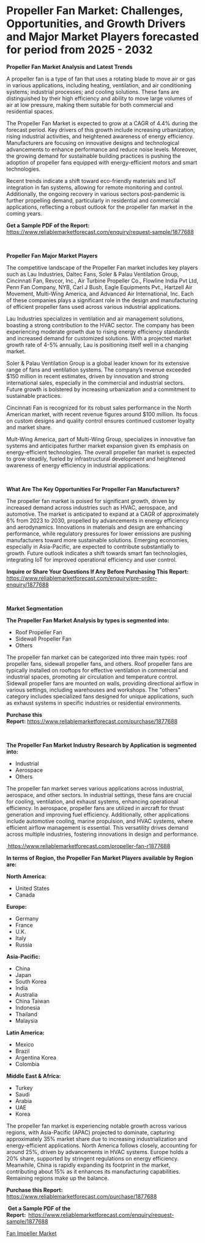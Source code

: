 <p><h1>Propeller Fan Market: Challenges, Opportunities, and Growth Drivers and Major Market Players forecasted for period from 2025 - 2032</h1></p><p><strong>Propeller Fan Market Analysis and Latest Trends</strong></p>
<p><p>A propeller fan is a type of fan that uses a rotating blade to move air or gas in various applications, including heating, ventilation, and air conditioning systems; industrial processes; and cooling solutions. These fans are distinguished by their high efficiency and ability to move large volumes of air at low pressure, making them suitable for both commercial and residential spaces.</p><p>The Propeller Fan Market is expected to grow at a CAGR of 4.4% during the forecast period. Key drivers of this growth include increasing urbanization, rising industrial activities, and heightened awareness of energy efficiency. Manufacturers are focusing on innovative designs and technological advancements to enhance performance and reduce noise levels. Moreover, the growing demand for sustainable building practices is pushing the adoption of propeller fans equipped with energy-efficient motors and smart technologies. </p><p>Recent trends indicate a shift toward eco-friendly materials and IoT integration in fan systems, allowing for remote monitoring and control. Additionally, the ongoing recovery in various sectors post-pandemic is further propelling demand, particularly in residential and commercial applications, reflecting a robust outlook for the propeller fan market in the coming years.</p></p>
<p><strong>Get a Sample PDF of the Report:&nbsp;</strong> <a href="https://www.reliablemarketforecast.com/enquiry/request-sample/1877688?utm_campaign=1903&utm_medium=2&utm_source=Github&utm_content=ia&utm_term=23022025&utm_id=propeller-fan">https://www.reliablemarketforecast.com/enquiry/request-sample/1877688</a></p>
<p>&nbsp;</p>
<p><strong>Propeller Fan Major Market Players</strong></p>
<p><p>The competitive landscape of the Propeller Fan market includes key players such as Lau Industries, Daltec Fans, Soler & Palau Ventilation Group, Cincinnati Fan, Revcor, Inc., Air Turbine Propeller Co., Flowline India Pvt Ltd, Penn Fan Company, NYB, Carl J Bush, Eagle Equipments Pvt., Hartzell Air Movement, Multi-Wing America, and Advanced Air International, Inc. Each of these companies plays a significant role in the design and manufacturing of efficient propeller fans used across various industrial applications.</p><p>Lau Industries specializes in ventilation and air management solutions, boasting a strong contribution to the HVAC sector. The company has been experiencing moderate growth due to rising energy efficiency standards and increased demand for customized solutions. With a projected market growth rate of 4-5% annually, Lau is positioning itself well in a changing market.</p><p>Soler & Palau Ventilation Group is a global leader known for its extensive range of fans and ventilation systems. The company’s revenue exceeded $150 million in recent estimates, driven by innovation and strong international sales, especially in the commercial and industrial sectors. Future growth is bolstered by increasing urbanization and a commitment to sustainable practices.</p><p>Cincinnati Fan is recognized for its robust sales performance in the North American market, with recent revenue figures around $100 million. Its focus on custom designs and quality control ensures continued customer loyalty and market share.</p><p>Mult-Wing America, part of Multi-Wing Group, specializes in innovative fan systems and anticipates further market expansion given its emphasis on energy-efficient technologies. The overall propeller fan market is expected to grow steadily, fueled by infrastructural development and heightened awareness of energy efficiency in industrial applications.</p></p>
<p>&nbsp;</p>
<p><strong>What Are The Key Opportunities For Propeller Fan Manufacturers?</strong></p>
<p><p>The propeller fan market is poised for significant growth, driven by increased demand across industries such as HVAC, aerospace, and automotive. The market is anticipated to expand at a CAGR of approximately 6% from 2023 to 2030, propelled by advancements in energy efficiency and aerodynamics. Innovations in materials and design are enhancing performance, while regulatory pressures for lower emissions are pushing manufacturers toward more sustainable solutions. Emerging economies, especially in Asia-Pacific, are expected to contribute substantially to growth. Future outlook indicates a shift towards smart fan technologies, integrating IoT for improved operational efficiency and user control.</p></p>
<p><strong>Inquire or Share Your Questions If Any Before Purchasing This Report:</strong> <a href="https://www.reliablemarketforecast.com/enquiry/pre-order-enquiry/1877688?utm_campaign=1903&utm_medium=2&utm_source=Github&utm_content=ia&utm_term=23022025&utm_id=propeller-fan">https://www.reliablemarketforecast.com/enquiry/pre-order-enquiry/1877688</a></p>
<p>&nbsp;</p>
<p><strong>Market Segmentation</strong></p>
<p><strong>The Propeller Fan Market Analysis by types is segmented into:</strong></p>
<p><ul><li>Roof Propeller Fan</li><li>Sidewall Propeller Fan</li><li>Others</li></ul></p>
<p><p>The propeller fan market can be categorized into three main types: roof propeller fans, sidewall propeller fans, and others. Roof propeller fans are typically installed on rooftops for effective ventilation in commercial and industrial spaces, promoting air circulation and temperature control. Sidewall propeller fans are mounted on walls, providing directional airflow in various settings, including warehouses and workshops. The "others" category includes specialized fans designed for unique applications, such as exhaust systems in specific industries or residential environments.</p></p>
<p><strong>Purchase this Report:&nbsp;</strong><a href="https://www.reliablemarketforecast.com/purchase/1877688?utm_campaign=1903&utm_medium=2&utm_source=Github&utm_content=ia&utm_term=23022025&utm_id=propeller-fan">https://www.reliablemarketforecast.com/purchase/1877688</a></p>
<p>&nbsp;</p>
<p><strong>The Propeller Fan Market Industry Research by Application is segmented into:</strong></p>
<p><ul><li>Industrial</li><li>Aerospace</li><li>Others</li></ul></p>
<p><p>The propeller fan market serves various applications across industrial, aerospace, and other sectors. In industrial settings, these fans are crucial for cooling, ventilation, and exhaust systems, enhancing operational efficiency. In aerospace, propeller fans are utilized in aircraft for thrust generation and improving fuel efficiency. Additionally, other applications include automotive cooling, marine propulsion, and HVAC systems, where efficient airflow management is essential. This versatility drives demand across multiple industries, fostering innovations in design and performance.</p></p>
<p><a href="https://www.reliablemarketforecast.com/propeller-fan-r1877688?utm_campaign=1903&utm_medium=2&utm_source=Github&utm_content=ia&utm_term=23022025&utm_id=propeller-fan">&nbsp;https://www.reliablemarketforecast.com/propeller-fan-r1877688</a></p>
<p><strong>In terms of Region, the Propeller Fan Market Players available by Region are:</strong></p>
<p>
    <p> <strong> North America: </strong>
        <ul>
            <li>United States</li>
            <li>Canada</li>
        </ul>
        </p> 
    <p> <strong> Europe: </strong>
        <ul>
            <li>Germany</li>
            <li>France</li>
            <li>U.K.</li>
            <li>Italy</li>
            <li>Russia</li>
        </ul>
        </p> 
    <p> <strong> Asia-Pacific: </strong>
        <ul>
            <li>China</li>
            <li>Japan</li>
            <li>South Korea</li>
            <li>India</li>
            <li>Australia</li>
            <li>China Taiwan</li>
            <li>Indonesia</li>
            <li>Thailand</li>
            <li>Malaysia</li>
        </ul>
        </p> 
    <p> <strong> Latin America: </strong>
        <ul>
            <li>Mexico</li>
            <li>Brazil</li>
            <li>Argentina Korea</li>
            <li>Colombia</li>
        </ul>
        </p> 
    <p> <strong> Middle East & Africa: </strong>
        <ul>
            <li>Turkey</li>
            <li>Saudi</li>
            <li>Arabia</li>
            <li>UAE</li>
            <li>Korea</li>
        </ul>
    </p>
    </p>
<p><p>The propeller fan market is experiencing notable growth across various regions, with Asia-Pacific (APAC) projected to dominate, capturing approximately 35% market share due to increasing industrialization and energy-efficient applications. North America follows closely, accounting for around 25%, driven by advancements in HVAC systems. Europe holds a 20% share, supported by stringent regulations on energy efficiency. Meanwhile, China is rapidly expanding its footprint in the market, contributing about 15% as it enhances its manufacturing capabilities. Remaining regions make up the balance.</p></p>
<p><strong>Purchase this Report: </strong><a href="https://www.reliablemarketforecast.com/purchase/1877688?utm_campaign=1903&utm_medium=2&utm_source=Github&utm_content=ia&utm_term=23022025&utm_id=propeller-fan">https://www.reliablemarketforecast.com/purchase/1877688</a></p>
<p>&nbsp;<strong>Get a Sample PDF of the Report:&nbsp;&nbsp;</strong><a href="https://www.reliablemarketforecast.com/enquiry/request-sample/1877688?utm_campaign=1903&utm_medium=2&utm_source=Github&utm_content=ia&utm_term=23022025&utm_id=propeller-fan">https://www.reliablemarketforecast.com/enquiry/request-sample/1877688</a></p>
<p><strong></strong></p>
<p><p><a href="https://github.com/ashepherd82/Market-Research-Report-List-7/blob/main/fan-impeller-market.md?utm_campaign=1903&utm_medium=2&utm_source=Github&utm_content=ia&utm_term=23022025&utm_id=propeller-fan">Fan Impeller Market</a></p></p>